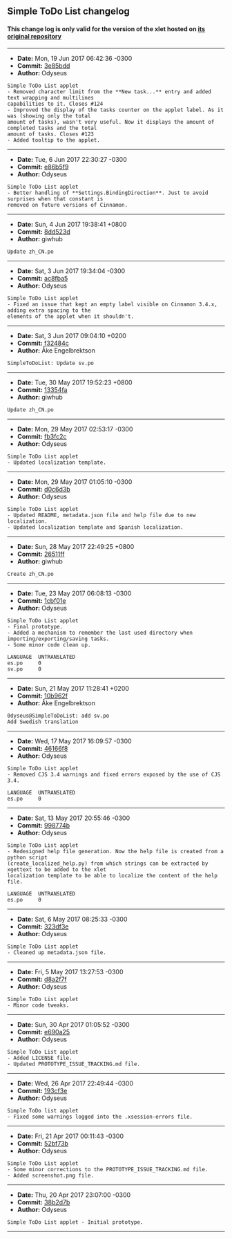 ## Simple ToDo List changelog

#### This change log is only valid for the version of the xlet hosted on [its original repository](https://github.com/Odyseus/CinnamonTools)

***

- **Date:** Mon, 19 Jun 2017 06:42:36 -0300
- **Commit:** [3e85bdd](https://github.com/Odyseus/CinnamonTools/commit/3e85bdd)
- **Author:** Odyseus

```
Simple ToDo List applet
- Removed character limit from the **New task...** entry and added text wrapping and multilines
capabilities to it. Closes #124
- Improved the display of the tasks counter on the applet label. As it was (showing only the total
amount of tasks), wasn't very useful. Now it displays the amount of completed tasks and the total
amount of tasks. Closes #123
- Added tooltip to the applet.

```

***

- **Date:** Tue, 6 Jun 2017 22:30:27 -0300
- **Commit:** [e86b5f9](https://github.com/Odyseus/CinnamonTools/commit/e86b5f9)
- **Author:** Odyseus

```
Simple ToDo List applet
- Better handling of **Settings.BindingDirection**. Just to avoid surprises when that constant is
removed on future versions of Cinnamon.

```

***

- **Date:** Sun, 4 Jun 2017 19:38:41 +0800
- **Commit:** [8dd523d](https://github.com/Odyseus/CinnamonTools/commit/8dd523d)
- **Author:** giwhub

```
Update zh_CN.po

```

***

- **Date:** Sat, 3 Jun 2017 19:34:04 -0300
- **Commit:** [ac8fba5](https://github.com/Odyseus/CinnamonTools/commit/ac8fba5)
- **Author:** Odyseus

```
Simple ToDo List applet
- Fixed an issue that kept an empty label visible on Cinnamon 3.4.x, adding extra spacing to the
elements of the applet when it shouldn't.

```

***

- **Date:** Sat, 3 Jun 2017 09:04:10 +0200
- **Commit:** [f32484c](https://github.com/Odyseus/CinnamonTools/commit/f32484c)
- **Author:** Åke Engelbrektson

```
SimpleToDoList: Update sv.po

```

***

- **Date:** Tue, 30 May 2017 19:52:23 +0800
- **Commit:** [13354fa](https://github.com/Odyseus/CinnamonTools/commit/13354fa)
- **Author:** giwhub

```
Update zh_CN.po

```

***

- **Date:** Mon, 29 May 2017 02:53:17 -0300
- **Commit:** [fb3fc2c](https://github.com/Odyseus/CinnamonTools/commit/fb3fc2c)
- **Author:** Odyseus

```
Simple ToDo List applet
- Updated localization template.

```

***

- **Date:** Mon, 29 May 2017 01:05:10 -0300
- **Commit:** [d0c6d3b](https://github.com/Odyseus/CinnamonTools/commit/d0c6d3b)
- **Author:** Odyseus

```
Simple ToDo List applet
- Updated README, metadata.json file and help file due to new localization.
- Updated localization template and Spanish localization.

```

***

- **Date:** Sun, 28 May 2017 22:49:25 +0800
- **Commit:** [26511ff](https://github.com/Odyseus/CinnamonTools/commit/26511ff)
- **Author:** giwhub

```
Create zh_CN.po

```

***

- **Date:** Tue, 23 May 2017 06:08:13 -0300
- **Commit:** [1cbf01e](https://github.com/Odyseus/CinnamonTools/commit/1cbf01e)
- **Author:** Odyseus

```
Simple ToDo List applet
- Final prototype.
- Added a mechanism to remember the last used directory when importing/exporting/saving tasks.
- Some minor code clean up.

LANGUAGE  UNTRANSLATED
es.po     0
sv.po     0

```

***

- **Date:** Sun, 21 May 2017 11:28:41 +0200
- **Commit:** [10b962f](https://github.com/Odyseus/CinnamonTools/commit/10b962f)
- **Author:** Åke Engelbrektson

```
0dyseus@SimpleToDoList: add sv.po
Add Swedish translation
```

***

- **Date:** Wed, 17 May 2017 16:09:57 -0300
- **Commit:** [46166f8](https://github.com/Odyseus/CinnamonTools/commit/46166f8)
- **Author:** Odyseus

```
Simple ToDo List applet
- Removed CJS 3.4 warnings and fixed errors exposed by the use of CJS 3.4.

LANGUAGE  UNTRANSLATED
es.po     0

```

***

- **Date:** Sat, 13 May 2017 20:55:46 -0300
- **Commit:** [998774b](https://github.com/Odyseus/CinnamonTools/commit/998774b)
- **Author:** Odyseus

```
Simple ToDo List applet
- Redesigned help file generation. Now the help file is created from a python script
(create_localized_help.py) from which strings can be extracted by xgettext to be added to the xlet
localization template to be able to localize the content of the help file.

LANGUAGE  UNTRANSLATED
es.po     0

```

***

- **Date:** Sat, 6 May 2017 08:25:33 -0300
- **Commit:** [323df3e](https://github.com/Odyseus/CinnamonTools/commit/323df3e)
- **Author:** Odyseus

```
Simple ToDo List applet
- Cleaned up metadata.json file.

```

***

- **Date:** Fri, 5 May 2017 13:27:53 -0300
- **Commit:** [d8a2f7f](https://github.com/Odyseus/CinnamonTools/commit/d8a2f7f)
- **Author:** Odyseus

```
Simple ToDo List applet
- Minor code tweaks.

```

***

- **Date:** Sun, 30 Apr 2017 01:05:52 -0300
- **Commit:** [e690a25](https://github.com/Odyseus/CinnamonTools/commit/e690a25)
- **Author:** Odyseus

```
Simple ToDo List applet
- Added LICENSE file.
- Updated PROTOTYPE_ISSUE_TRACKING.md file.

```

***

- **Date:** Wed, 26 Apr 2017 22:49:44 -0300
- **Commit:** [193cf3e](https://github.com/Odyseus/CinnamonTools/commit/193cf3e)
- **Author:** Odyseus

```
Simple ToDo list applet
- Fixed some warnings logged into the .xsession-errors file.

```

***

- **Date:** Fri, 21 Apr 2017 00:11:43 -0300
- **Commit:** [52bf73b](https://github.com/Odyseus/CinnamonTools/commit/52bf73b)
- **Author:** Odyseus

```
Simple ToDo List applet
- Some minor corrections to the PROTOTYPE_ISSUE_TRACKING.md file.
- Added screenshot.png file.

```

***

- **Date:** Thu, 20 Apr 2017 23:07:00 -0300
- **Commit:** [38b2d7b](https://github.com/Odyseus/CinnamonTools/commit/38b2d7b)
- **Author:** Odyseus

```
Simple ToDo List applet - Initial prototype.

```

***
